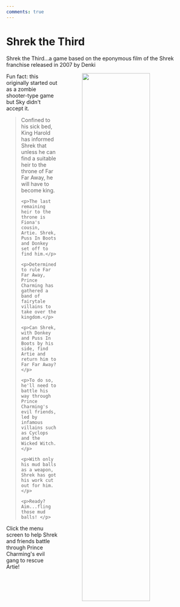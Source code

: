 ```yaml
---
comments: true
---
```


# Shrek the Third

Shrek the Third...a game based on the eponymous film of the Shrek franchise released in 2007 by Denki

<a href="https://denki.co.uk/sky/shrekthird/app.html"><img src="/assets/img/menus/shrek-3-menu.jpg" style="float: right; width: 60%; padding-left: 64px"></a>

Fun fact: this originally started out as a zombie shooter-type game but Sky didn't accept it.

<blockquote>
    <p>Confined to his sick bed, King Harold has informed Shrek that unless he can find a suitable heir to the throne of Far Far Away, he will have to become king.</p>

    <p>The last remaining heir to the throne is Fiona's cousin, Artie. Shrek, Puss In Boots and Donkey set off to find him.</p>

    <p>Determined to rule Far Far Away, Prince Charming has gathered a band of fairytale villains to take over the kingdom.</p>

    <p>Can Shrek, with Donkey and Puss In Boots by his side, find Artie and return him to Far Far Away?</p>

    <p>To do so, he'll need to battle his way through Prince Charming's evil friends, led by infamous villains such as Cyclops and the Wicked Witch.</p>

    <p>With only his mud balls as a weapon, Shrek has got his work cut out for him.</p>

    <p>Ready? Aim...fling those mud balls! </p>
</blockquote>

Click the menu screen to help Shrek and friends battle through Prince Charming's evil gang to rescue Artie!